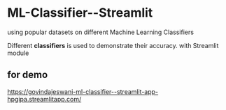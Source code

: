 # ML-Classifier--Streamlit
using popular datasets on different Machine Learning Classifiers

Different <b>classifiers</b> is used to demonstrate their accuracy. with Streamlit module


## for demo
https://govindajeswani-ml-classifier--streamlit-app-hpgipa.streamlitapp.com/

